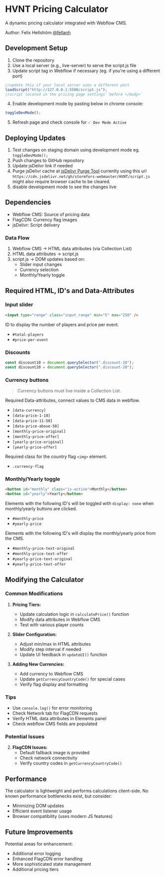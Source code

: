 # HVNT Pricing Calculator

A dynamic pricing calculator integrated with Webflow CMS.

Author: Felix Hellström [@fellanh](https://github.com/fellanh)

## Development Setup

1. Clone the repository
2. Use a local server (e.g., live-server) to serve the script.js file
3. Update script tag in Webflow if necessary (eg. if you're using a different port)

```javascript
//update this if your local server uses a different port
loadScript("http://127.0.0.1:5500/script.js");
//script located in the pricing page settings `before </body>`
```

4. Enable development mode by pasting below in chrome console:

```javascript
toggleDevMode();
```

5. Refresh page and check console for `✅ Dev Mode Active`

## Deploying Updates

1. Test changes on staging domain using development mode eg. `toggleDevMode();`
2. Push changes to GitHub repository
3. Update jsDelivr link if needed
4. Purge jsDelivr cache at [jsDelivr Purge Tool](https://www.jsdelivr.com/tools/purge) currenlty using this url `https://cdn.jsdelivr.net/gh/stormfors-webmaster/HVNT/script.js` might also require browser cache to be cleared.
5. disable development mode to see the changes live

## Dependencies

- Webflow CMS: Source of pricing data
- FlagCDN: Currency flag images
- jsDelivr: Script delivery

### Data Flow

1. Webflow CMS → HTML data attributes (via Collection List)
2. HTML data attributes → script.js
3. script.js → DOM updates based on:
   - Slider input changes
   - Currency selection
   - Monthly/Yearly toggle

## Required HTML, ID's and Data-Attributes

### Input slider

```html
<input type="range" class="input_range" min="5" max="250" />
```

ID to display the number of players and price per event.

- `#total-players`
- `#price-per-event`

### Discounts

```javascript
const discount10 = document.querySelector(".discount-10");
const discount20 = document.querySelector(".discount-20");
```

### Currency buttons

> Currency buttons must live inside a Collection List.

Required Data-attributes, connect values to CMS data in webflow.

- `[data-currency]`
- `[data-price-1-10]`
- `[data-price-11-50]`
- `[data-price-above-50]`
- `[monthly-price-original]`
- `[monthly-price-offer]`
- `[yearly-price-original]`
- `[yearly-price-offer]`

Required class for the country flag `<img>` element.

- `.currency-flag`

### Monthly/Yearly toggle

```html
<button id="monthly" class="is-active">Monthly</button>
<button id="yearly">Yearly</button>
```

Elements with the following ID's will be toggled with `display: none` when monthly/yearly buttons are clicked.

- `#monthly-price`
- `#yearly-price`

Elements with the following ID's will display the monthly/yearly price from the CMS.

- `#monthly-price-text-original`
- `#monthly-price-text-offer`
- `#yearly-price-text-original`
- `#yearly-price-text-offer`

## Modifying the Calculator

### Common Modifications

1. **Pricing Tiers:**

   - Update calculation logic in `calculatePrice()` function
   - Modify data attributes in Webflow CMS
   - Test with various player counts

2. **Slider Configuration:**

   - Adjust min/max in HTML attributes
   - Modify step interval if needed
   - Update UI feedback in `updateUI()` function

3. **Adding New Currencies:**
   - Add currency to Webflow CMS
   - Update `getCurrencyCountryCode()` for special cases
   - Verify flag display and formatting

### Tips

- Use `console.log()` for error monitoring
- Check Network tab for FlagCDN requests
- Verify HTML data attributes in Elements panel
- Check webflow CMS fields are populated

### Potential Issues

2. **FlagCDN Issues:**
   - Default fallback image is provided
   - Check network connectivity
   - Verify country codes in `getCurrencyCountryCode()`

## Performance

The calculator is lightweight and performs calculations client-side. No known performance bottlenecks exist, but consider:

- Minimizing DOM updates
- Efficient event listener usage
- Browser compatibility (uses modern JS features)

## Future Improvements

Potential areas for enhancement:

- Additional error logging
- Enhanced FlagCDN error handling
- More sophisticated state management
- Additional pricing tiers
